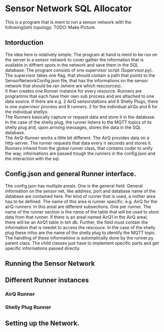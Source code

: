 # Sensor Network SQL Allocator

This is a program that is ment to run a sensor network with the following(ish) topology:
TODO: Make Picture.

## Intorduction
The idea here is relatively simple. The program at hand is ment to be run on the server in a sensor network to cover gather the information that is available in diffrent spots in the network and save them in the SQL database. The program consists of one supervisor script (Supervisor.py). The supervisor takes one flag, that should contain a path that points to the SensorNetworkConfig.json file, that has the informations on the sensor network that should be ran (where are which rescources).<br>
It than creates one Runner instance for every resource. Runners are programms that each have their own sub process and are attached to one data source. If there are e.g. 2 AirQ sensorstations and 6 Shelly Plugs, there is one supervisor process and 8 runners. 2 for the individual airQs and 6 for the individual shellys.<br>
The Runners basically capture or request data and store it in the database. In the case of the shelly plug, the runner listens to the MQTT topics of its shelly plug and, upon arriving messages, stores the data in the SQL database.<br>
The AirQ-Runner works a little bit different. The AirQ provides data on a http-server. The runner requests that data every n seconds and stores it.
Runners inheret from the global runner class, that contains coder to unify the way, informations are passed trough the runners in the config.json and the interaction with the sql.

## Config.json and general Runner interface.

The config.json has multiple areals. One is the general field. General information on the sensor net, like address, port and database name of the database are contained here.
Per kind of runner that is used, a nother area has to be defined. The name of this area is runner specific. e.g. AirQ for the airQ-runners.
In this areal are different subsections. One per runner. The name of the runner section is the name of the table that will be used to store data from that runner. If there is an areal named AirQ1 in the AirQ areal, there will be an AirQ1 table in teh db. Further, the field must contain the information that is needet to access the rescouce. In the case of the shelly plug these infos are the name of the shelly plug to identify the MQTT topic.
The handling of these informations is automatically done by the runner.py parent class. The child classes just have to implement specific parts and get specific informations passed directly.

## Running the Sensor Network

## Different Runner instances

### AirQ Runner

### Shelly Plug Runner

## Setting up the Network.
